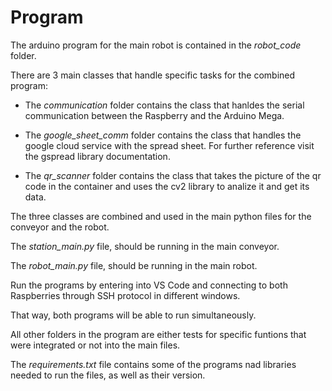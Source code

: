 # Program
The arduino program for the main robot is contained in the *robot_code* folder.

There are 3 main classes that handle specific tasks for the combined program:

- The *communication* folder contains the class that hanldes the serial communication between the Raspberry and the Arduino Mega.

- The *google_sheet_comm* folder contains the class that handles the google cloud service with the spread sheet. For further reference visit the gspread library documentation.

- The *qr_scanner* folder contains the class that takes the picture of the qr code in the container and uses the cv2 library to analize it and get its data.

The three classes are combined and used in the main python files for the conveyor and the robot.

The *station_main.py* file, should be running in the main conveyor.

The *robot_main.py* file, should be running in the main robot.

Run the programs by entering into VS Code and connecting to both Raspberries through SSH protocol in different windows.

That way, both programs will be able to run simultaneously.

All other folders in the program are either tests for specific funtions that were integrated or not into the main files.

The *requirements.txt* file contains some of the programs nad libraries needed to run the files, as well as their version.
